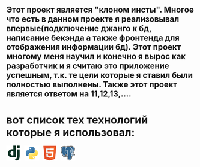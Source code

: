 <h2>Этот проект является "клоном инсты". Многое что есть в данном проекте я реализовывал впервые(подключение джанго к бд, написание бекэнда а также фронтенда для отображения информации бд). Этот проект многому меня научил и конечно я вырос как разработчик и я считаю это приложение успешным, т.к. те цели которые я ставил были полностью выполнены. Также этот проект является ответом на 11,12,13,....</h2>
<h1>вот список тех технологий которые я использовал:</h1>
<div>
    <img src="https://github.com/devicons/devicon/blob/master/icons/django/django-plain.svg" title="Django" alt="Dj" width="40" height="40"/>&nbsp;
    <img src="https://github.com/devicons/devicon/blob/master/icons/python/python-original.svg" title="Python" alt="Py" width="40" height="40"/>&nbsp;
    <img src="https://github.com/devicons/devicon/blob/master/icons/html5/html5-original.svg" title="HTML5" alt="HTML" width="40" height="40"/>&nbsp;
    <img src="https://github.com/devicons/devicon/blob/master/icons/postgresql/postgresql-original.svg" title="Postgresql" alt="Postgres" width="40" height="40"/>&nbsp;
</div> 